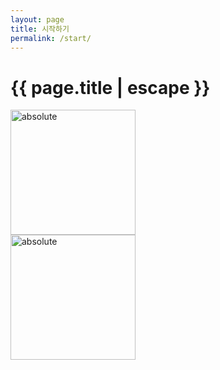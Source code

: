 ```yaml
---
layout: page
title: 시작하기
permalink: /start/
---
```


<h1 class="page-title">{{ page.title | escape }}</h1>

<div class="container">
      <div class="row">      
          <div class="col s12 m4 l6 center">     
            <img width="200" data-action="zoom" src='{{ "/assets/Google_Play_Store_badge_EN.svg" | relative_url }}' alt='absolute'> 
          </div>
          <div class="col s12 m4 l6 center">    
            <img width="200" data-action="zoom" src='{{ "/assets/windows-store-badge.png" | relative_url }}' alt='absolute'>
          </div>
      </div>
</div>
